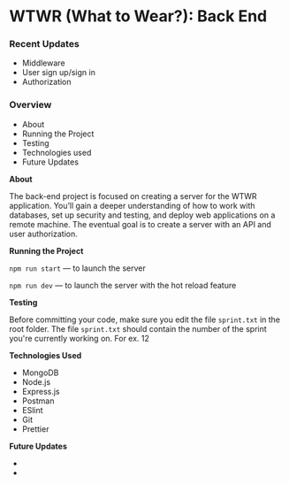 # WTWR (What to Wear?): Back End

### Recent Updates

- Middleware
- User sign up/sign in
- Authorization

### Overview

- About
- Running the Project
- Testing
- Technologies used
- Future Updates

**About**

The back-end project is focused on creating a server for the WTWR application. You’ll gain a deeper understanding of how to work with databases, set up security and testing, and deploy web applications on a remote machine. The eventual goal is to create a server with an API and user authorization.

**Running the Project**

`npm run start` — to launch the server

`npm run dev` — to launch the server with the hot reload feature

**Testing**

Before committing your code, make sure you edit the file `sprint.txt` in the root folder. The file `sprint.txt` should contain the number of the sprint you're currently working on. For ex. 12

**Technologies Used**

- MongoDB
- Node.js
- Express.js
- Postman
- ESlint
- Git
- Prettier

**Future Updates**

-
-
